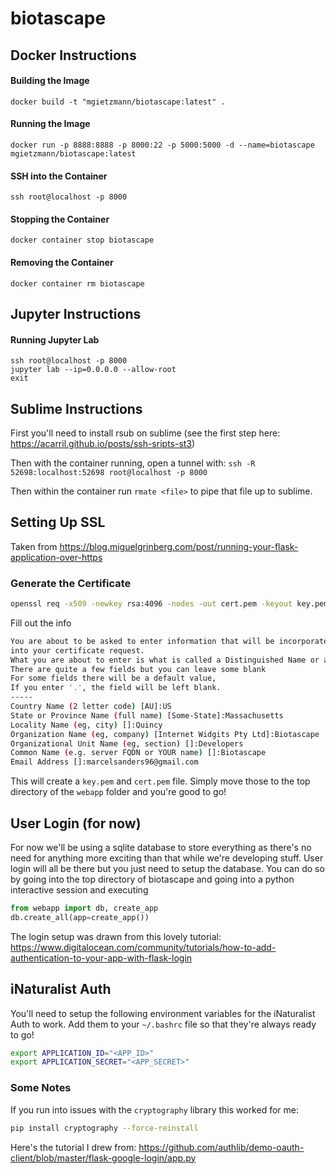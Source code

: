# biotascape

## Docker Instructions

#### Building the Image
`docker build -t "mgietzmann/biotascape:latest" .`

#### Running the Image
`docker run -p 8888:8888 -p 8000:22 -p 5000:5000 -d --name=biotascape mgietzmann/biotascape:latest`

#### SSH into the Container
`ssh root@localhost -p 8000`

#### Stopping the Container
`docker container stop biotascape`

#### Removing the Container
`docker container rm biotascape`

## Jupyter Instructions

#### Running Jupyter Lab
```
ssh root@localhost -p 8000
jupyter lab --ip=0.0.0.0 --allow-root
exit
```

## Sublime Instructions
First you'll need to install rsub on sublime (see the first step here: https://acarril.github.io/posts/ssh-sripts-st3)

Then with the container running, open a tunnel with:
`ssh -R 52698:localhost:52698 root@localhost -p 8000`

Then within the container run `rmate <file>` to pipe that file up to sublime.

## Setting Up SSL

Taken from https://blog.miguelgrinberg.com/post/running-your-flask-application-over-https

### Generate the Certificate

```bash
openssl req -x509 -newkey rsa:4096 -nodes -out cert.pem -keyout key.pem -days 365
```

Fill out the info

```bash
You are about to be asked to enter information that will be incorporated
into your certificate request.
What you are about to enter is what is called a Distinguished Name or a DN.
There are quite a few fields but you can leave some blank
For some fields there will be a default value,
If you enter '.', the field will be left blank.
-----
Country Name (2 letter code) [AU]:US
State or Province Name (full name) [Some-State]:Massachusetts
Locality Name (eg, city) []:Quincy
Organization Name (eg, company) [Internet Widgits Pty Ltd]:Biotascape
Organizational Unit Name (eg, section) []:Developers
Common Name (e.g. server FQDN or YOUR name) []:Biotascape
Email Address []:marcelsanders96@gmail.com
```

This will create a `key.pem` and `cert.pem` file. Simply move those to the top directory of the `webapp` folder and you're good to go!

## User Login (for now)
For now we'll be using a sqlite database to store everything as there's no need for anything more exciting than that while we're developing stuff. User login will all be there but you just need to setup the database. You can do so by going into the top directory of biotascape and going into a python interactive session and executing 

```python
from webapp import db, create_app
db.create_all(app=create_app())
```

The login setup was drawn from this lovely tutorial: https://www.digitalocean.com/community/tutorials/how-to-add-authentication-to-your-app-with-flask-login

## iNaturalist Auth

You'll need to setup the following environment variables for the iNaturalist Auth to work. Add them to your `~/.bashrc` file so that they're always ready to go!

```bash
export APPLICATION_ID="<APP_ID>"
export APPLICATION_SECRET="<APP_SECRET>"
```

### Some Notes
If you run into issues with the `cryptography` library this worked for me:

```bash
pip install cryptography --force-reinstall
```

Here's the tutorial I drew from: https://github.com/authlib/demo-oauth-client/blob/master/flask-google-login/app.py